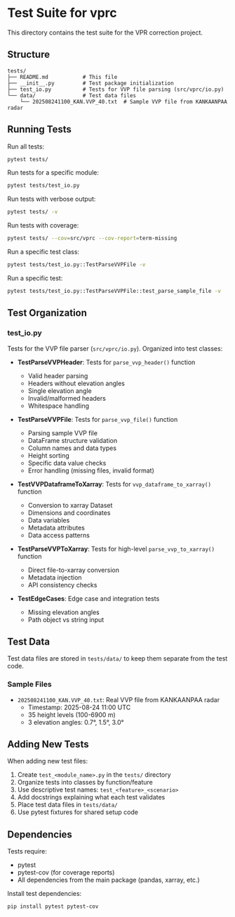# Test Suite for vprc

This directory contains the test suite for the VPR correction project.

## Structure

```
tests/
├── README.md           # This file
├── __init__.py         # Test package initialization
├── test_io.py          # Tests for VVP file parsing (src/vprc/io.py)
└── data/               # Test data files
    └── 202508241100_KAN.VVP_40.txt  # Sample VVP file from KANKAANPAA radar
```

## Running Tests

Run all tests:
```bash
pytest tests/
```

Run tests for a specific module:
```bash
pytest tests/test_io.py
```

Run tests with verbose output:
```bash
pytest tests/ -v
```

Run tests with coverage:
```bash
pytest tests/ --cov=src/vprc --cov-report=term-missing
```

Run a specific test class:
```bash
pytest tests/test_io.py::TestParseVVPFile -v
```

Run a specific test:
```bash
pytest tests/test_io.py::TestParseVVPFile::test_parse_sample_file -v
```

## Test Organization

### test_io.py

Tests for the VVP file parser (`src/vprc/io.py`). Organized into test classes:

- **TestParseVVPHeader**: Tests for `parse_vvp_header()` function
  - Valid header parsing
  - Headers without elevation angles
  - Single elevation angle
  - Invalid/malformed headers
  - Whitespace handling

- **TestParseVVPFile**: Tests for `parse_vvp_file()` function
  - Parsing sample VVP file
  - DataFrame structure validation
  - Column names and data types
  - Height sorting
  - Specific data value checks
  - Error handling (missing files, invalid format)

- **TestVVPDataframeToXarray**: Tests for `vvp_dataframe_to_xarray()` function
  - Conversion to xarray Dataset
  - Dimensions and coordinates
  - Data variables
  - Metadata attributes
  - Data access patterns

- **TestParseVVPToXarray**: Tests for high-level `parse_vvp_to_xarray()` function
  - Direct file-to-xarray conversion
  - Metadata injection
  - API consistency checks

- **TestEdgeCases**: Edge case and integration tests
  - Missing elevation angles
  - Path object vs string input

## Test Data

Test data files are stored in `tests/data/` to keep them separate from the test code.

### Sample Files

- `202508241100_KAN.VVP_40.txt`: Real VVP file from KANKAANPAA radar
  - Timestamp: 2025-08-24 11:00 UTC
  - 35 height levels (100-6900 m)
  - 3 elevation angles: 0.7°, 1.5°, 3.0°

## Adding New Tests

When adding new test files:

1. Create `test_<module_name>.py` in the `tests/` directory
2. Organize tests into classes by function/feature
3. Use descriptive test names: `test_<feature>_<scenario>`
4. Add docstrings explaining what each test validates
5. Place test data files in `tests/data/`
6. Use pytest fixtures for shared setup code

## Dependencies

Tests require:
- pytest
- pytest-cov (for coverage reports)
- All dependencies from the main package (pandas, xarray, etc.)

Install test dependencies:
```bash
pip install pytest pytest-cov
```
